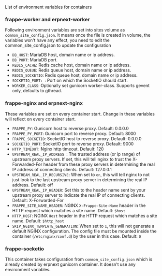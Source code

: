 List of environment variables for containers

### frappe-worker and erpnext-worker

Following environment variables are set into sites volume as `common_site_config.json`. It means once the file is created in volume, the variables won't have any effect, you need to edit the common_site_config.json to update the configuration

- `DB_HOST`: MariaDB host, domain name or ip address.
- `DB_PORT`: MariaDB port.
- `REDIS_CACHE`: Redis cache host, domain name or ip address.
- `REDIS_QUEUE`: Redis queue host, domain name or ip address.
- `REDIS_SOCKETIO`: Redis queue host, domain name or ip address.
- `SOCKETIO_PORT: `: Port on which the SocketIO should start.
- `WORKER_CLASS`: Optionally set gunicorn worker-class. Supports gevent only, defaults to gthread.

### frappe-nginx and erpnext-nginx

These variables are set on every container start. Change in these variables will reflect on every container start.

- `FRAPPE_PY`: Gunicorn host to reverse proxy. Default: 0.0.0.0
- `FRAPPE_PY_PORT`: Gunicorn port to reverse proxy. Default: 8000
- `FRAPPE_SOCKETIO`: SocketIO host to reverse proxy. Default: 0.0.0.0
- `SOCKETIO_PORT`: SocketIO port to reverse proxy. Default: 9000
- `HTTP_TIMEOUT`: Nginx http timeout. Default: 120
- `UPSTREAM_REAL_IP_ADDRESS `: The trusted address (or ip range) of upstream proxy servers. If set, this will tell nginx to trust the X-Forwarded-For header from these proxy servers in determining the real IP address of connecting clients. Default: 127.0.0.1
- `UPSTREAM_REAL_IP_RECURSIVE`: When set to `on`, this will tell nginx to not just look to the last upstream proxy server in determining the real IP address. Default: off
- `UPSTREAM_REAL_IP_HEADER`: Set this to the header name sent by your upstream proxy server to indicate the real IP of connecting clients. Default: X-Forwarded-For
- `FRAPPE_SITE_NAME_HEADER`: NGINX `X-Frappe-Site-Name` header in the HTTP request which matches a site name. Default: `$host`
- `HTTP_HOST`: NGINX `Host` header in the HTTP request which matches a site name. Default: `$http_host`
- `SKIP_NGINX_TEMPLATE_GENERATION`: When set to `1`, this will not generate a default NGINX configuration. The config file must be mounted inside the container (`/etc/nginx/conf.d`) by the user in this case. Default: `0`

### frappe-socketio

This container takes configuration from `common_site_config.json` which is already created by erpnext gunicorn container. It doesn't use any environment variables.
